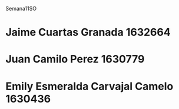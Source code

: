 Semana11SO
# Jaime Cuartas Granada 1632664
# Juan Camilo Perez 1630779
# Emily Esmeralda Carvajal Camelo 1630436
